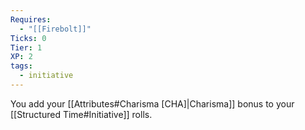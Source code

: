 ```yaml
---
Requires:
  - "[[Firebolt]]"
Ticks: 0
Tier: 1
XP: 2
tags:
  - initiative
---
```

You add your [[Attributes#Charisma [CHA]|Charisma]] bonus to your [[Structured Time#Initiative]] rolls.